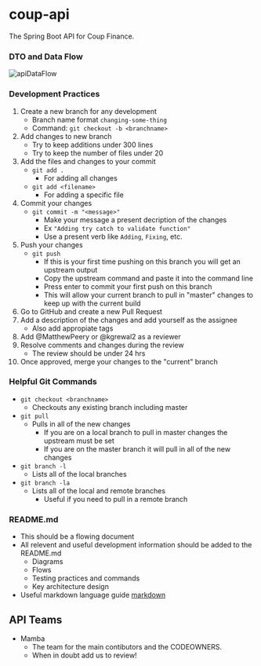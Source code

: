 # coup-api
The Spring Boot API for Coup Finance.

### DTO and Data Flow
![apiDataFlow](https://user-images.githubusercontent.com/29990286/117688898-157d8a80-b16e-11eb-9c08-7f74289b1340.jpg)

### Development Practices
1. Create a new branch for any development
    - Branch name format `changing-some-thing`
    - Command: `git checkout -b <branchname>` 
2. Add changes to new branch
    - Try to keep additions under 300 lines
    - Try to keep the number of files under 20
3. Add the files and changes to your commit
    - `git add .`
        - For adding all changes
    - `git add <filename>` 
        - For adding a specific file
4. Commit your changes 
    - `git commit -m "<message>"`
        - Make your message a present decription of the changes
        - Ex `"Adding try catch to validate function"`
        - Use a present verb like `Adding`, `Fixing`, etc.
5. Push your changes
    - `git push`
        - If this is your first time pushing on this branch you will get an upstream output
        - Copy the upstream command and paste it into the command line
        - Press enter to commit your first push on this branch
        - This will allow your current branch to pull in "master" changes to keep up with the current build
6. Go to GitHub and create a new Pull Request
7. Add a description of the changes and add yourself as the assignee
    - Also add appropiate tags
8. Add @MatthewPeery or @kgrewal2 as a reviewer
9. Resolve comments and changes during the review
    - The review should be under 24 hrs
10.  Once approved, merge your changes to the "current" branch

### Helpful Git Commands
- `git checkout <branchname>`
    - Checkouts any existing branch including master
- `git pull`
    - Pulls in all of the new changes
       - If you are on a local branch to pull in master changes the upstream must be set
       - If you are on the master branch it will pull in all of the new changes
- `git branch -l`
    - Lists all of the local branches
- `git branch -la`
    - Lists all of the local and remote branches
        - Useful if you need to pull in a remote branch
### README.md
- This should be a flowing document
- All relevent and useful development information should be added to the README.md
    - Diagrams
    - Flows
    - Testing practices and commands
    - Key architecture design
- Useful markdown language guide [markdown](https://www.markdownguide.org/basic-syntax/)

## API Teams
- Mamba
    - The team for the main contibutors and the CODEOWNERS.
    - When in doubt add us to review!
